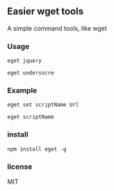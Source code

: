 ## Easier wget tools

A simple command tools, like wget

### Usage

``` eget jquery ```

``` eget undersocre ```

### Example

```eget set scriptName Url ```

```eget scriptName```

### install

``` npm install eget -g ```

### license

MIT



